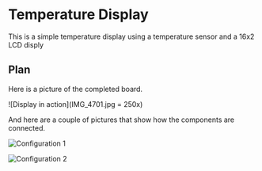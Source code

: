 # Temperature Display

This is a simple temperature display using a temperature sensor and a 16x2 LCD disply

## Plan

Here is a picture of the completed board.

![Display in action](IMG_4701.jpg = 250x)

And here are a couple of pictures that show how the components are connected.

![Configuration 1](IMG_4699.HEIC)

![Configuration 2](IMG_4700.HEIC)
